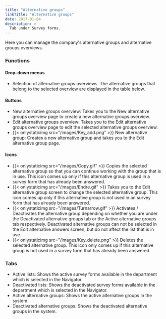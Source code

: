 ```yaml
---
title: "Alternative groups"
linkTitle: "Alternative groups"
date: 2017-01-04
description: >
  Tab under Survey forms.
---
```

Here you can manage the company's alternative groups and alternative groups overviews.

### Functions
#### Drop-down menus

- Selection of alternative groups overviews. The alternative groups that belong to the selected overview are displayed in the table below.

#### Buttons

- New alternative groups overview: Takes you to the New alternative groups overview page to create a new alternative groups overview.
- Edit alternative groups overview: Takes you to the Edit alternative groups overview page to edit the selected alternative groups overview.
- {{< onlystaticimg src="/images/Key_add.png" >}} New alternative group: Creates a new alternative group and takes you to the Edit alternative group page.

#### Icons

- {{< onlystaticimg src="/images/Copy.gif" >}} Copies the selected alternative group so that you can continue working with the group that is in use. This icon comes up only if this alternative group is used in a survey form that has already been answered.
- {{< onlystaticimg src="/images/Endre.gif" >}} Takes you to the Edit alternative group screen to change the selected alternative group. This icon comes up only if this alternative group is not used in an survey form that has already been answered.
- {{< onlystaticimg src="/images/Turnarrow.gif" >}} Activates / Deactivates the alternative group depending on whether you are under the Deactivated alternative groups tab or the Active alternative groups tab respectively. Deactivated alternative groups can not be selected in the Edit alternative answers screen, but do not affect the list that is in use.
- {{< onlystaticimg src="/images/Key_delete.png" >}} Deletes the selected alternative group. This icon only comes up if this alternative group is not used in a survey form that has already been answered.

### Tabs

- Active lists: Shows the active survey forms available in the department which is selected in the Navigator.
- Deactivated lists: Shows the deactivated survey forms available in the department which is selected in the Navigator.
- Active alternative groups: Shows the active alternative groups in the system.
- Deactivated alternative groups: Shows the deactivated alternative groups in the system.
